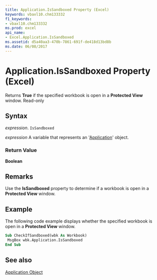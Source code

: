 ```yaml
---
title: Application.IsSandboxed Property (Excel)
keywords: vbaxl10.chm133332
f1_keywords:
- vbaxl10.chm133332
ms.prod: excel
api_name:
- Excel.Application.IsSandboxed
ms.assetid: d5a40aa3-470b-7861-691f-de418d13bd8b
ms.date: 06/08/2017
---
```



# Application.IsSandboxed Property (Excel)

Returns  **True** if the specified workbook is open in a **Protected View** window. Read-only


## Syntax

 _expression_. `IsSandboxed`

 _expression_ A variable that represents an '[Application](Excel.Application(object).md)' object.


### Return Value

 **Boolean**


## Remarks

Use the  **IsSandboxed** property to determine if a workbook is open in a **Protected View** window.


## Example

The following code example displays whether the specified workbook is open in a  **Protected View** window.


```vb
Sub CheckIfSandboxed(wbk As Workbook) 
 MsgBox wbk.Application.IsSandboxed 
End Sub
```


## See also


[Application Object](Excel.Application(object).md)

